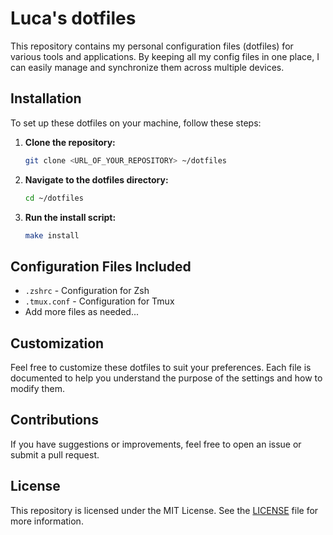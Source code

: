 # Luca's dotfiles

This repository contains my personal configuration files (dotfiles) for various tools and applications. By keeping all my config files in one place, I can easily manage and synchronize them across multiple devices.

## Installation

To set up these dotfiles on your machine, follow these steps:

1. **Clone the repository:**

   ```bash
   git clone <URL_OF_YOUR_REPOSITORY> ~/dotfiles
   ```

2. **Navigate to the dotfiles directory:**

   ```bash
   cd ~/dotfiles
   ```

3. **Run the install script:**

   ```bash
   make install
   ```

## Configuration Files Included

- `.zshrc` - Configuration for Zsh
- `.tmux.conf` - Configuration for Tmux
- Add more files as needed...

## Customization

Feel free to customize these dotfiles to suit your preferences. Each file is documented to help you understand the purpose of the settings and how to modify them.

## Contributions

If you have suggestions or improvements, feel free to open an issue or submit a pull request.

## License

This repository is licensed under the MIT License. See the [LICENSE](LICENSE) file for more information.
